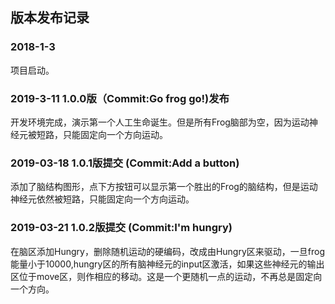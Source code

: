 ## 版本发布记录

### 2018-1-3 
项目启动。  

### 2019-3-11 1.0.0版（Commit:Go frog go!)发布
开发环境完成，演示第一个人工生命诞生。但是所有Frog脑部为空，因为运动神经元被短路，只能固定向一个方向运动。  

### 2019-03-18 1.0.1版提交 (Commit:Add a button)
添加了脑结构图形，点下方按钮可以显示第一个胜出的Frog的脑结构，但是运动神经元依然被短路，只能固定向一个方向运动。  

### 2019-03-21 1.0.2版提交 (Commit:I'm hungry)
在脑区添加Hungry，删除随机运动的硬编码，改成由Hungry区来驱动，一旦frog能量小于10000,hungry区的所有脑神经元的input区激活，如果这些神经元的输出区位于move区，则作相应的移动。这是一个更随机一点的运动，不再总是固定向一个方向。 

